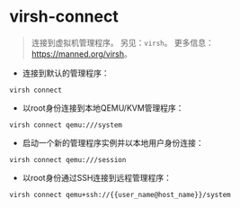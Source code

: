 # virsh-connect

> 连接到虚拟机管理程序。
> 另见：`virsh`。
> 更多信息：<https://manned.org/virsh>。

- 连接到默认的管理程序：

`virsh connect`

- 以root身份连接到本地QEMU/KVM管理程序：

`virsh connect qemu:///system`

- 启动一个新的管理程序实例并以本地用户身份连接：

`virsh connect qemu:///session`

- 以root身份通过SSH连接到远程管理程序：

`virsh connect qemu+ssh://{{user_name@host_name}}/system`